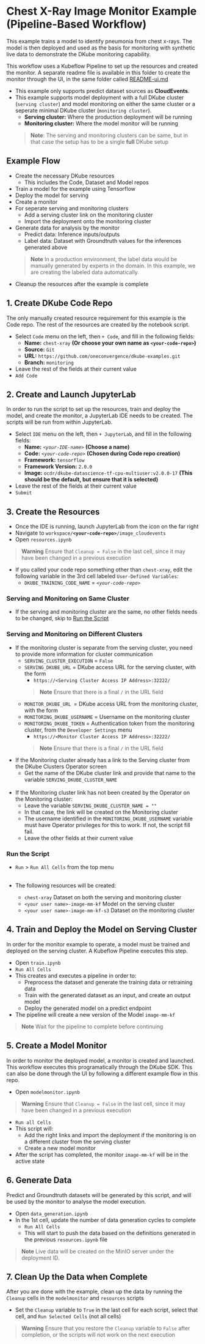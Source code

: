 # Chest X-Ray Image Monitor Example (Pipeline-Based Workflow)

This example trains a model to identify pneumonia from chest x-rays.  The model is then deployed and used as the basis for monitoring with synthetic live data to demonstrate the DKube monitoring capability.

This workflow uses a Kubeflow Pipeline to set up the resources and created the monitor.  A separate readme file is available in this folder to create the monitor through the UI, in the same folder called [README-ui.md](README-ui.md)

- This example only supports predict dataset sources as **CloudEvents**. 
- This example  supports model deployment with a full DKube cluster (`serving cluster`) and model monitoring on either the same cluster or a seperate minimal DKube cluster (`monitoring cluster`).
  - **Serving cluster:** Where the production deployment will be running
  - **Monitoring cluster:** Where the model monitor will be running
  > **Note**: The serving and monitoring clusters can be same, but in that case the setup has to be a single **full** DKube setup

## Example Flow

- Create the necessary DKube resources
  - This includes the Code, Dataset and Model repos
- Train a model for the example using Tensorflow
- Deploy the model for serving
- Create a monitor
- For seperate serving and monitoring clusters
  - Add a serving cluster link on the monitoring cluster
  - Import the deployment onto the monitoring cluster
- Generate data for analysis by the monitor
  - Predict data: Inference inputs/outputs
  - Label data:  Dataset with Groundtruth values for the inferences generated above
  > **Note** In a production environment, the label data would be manually generated by experts in the domain.  In this example, we are creating the labeled data automatically.
- Cleanup the resources after the example is complete

## 1. Create DKube Code Repo

The only manually created resource requirement for this example is the Code repo.  The rest of the resources are created by the notebook script.

- Select `Code` menu on the left, then `+ Code`, and fill in the following fields:
  - **Name:** `chest-xray`  **(Or choose your own name as `<your-code-repo>`)**
  - **Source:** `Git`
  - **URL:** `https://github.com/oneconvergence/dkube-examples.git`
  - **Branch:** `monitoring`
- Leave the rest of the fields at their current value
- `Add Code`

## 2. Create and Launch JupyterLab

In order to run the script to set up the resources, train and deploy the model, and create the monitor, a JupyterLab IDE needs to be created.  The scripts will be run from within JupyterLab.

- Select `IDE` menu on the left, then `+ JupyterLab`, and fill in the following fields:
  - **Name:** *`<your-IDE-name>`*  **(Choose a name)**
  - **Code:** *`<your-code-repo>`*  **(Chosen during Code repo creation)**
  - **Framework:** `tensorflow`
  - **Framework Version:** `2.0.0`
  - **Image:** `ocdr/dkube-datascience-tf-cpu-multiuser:v2.0.0-17`   **(This should be the default, but ensure that it is selected)**
- Leave the rest of the fields at their current value
- `Submit`

## 3. Create the Resources

- Once the IDE is running, launch JupyterLab from the icon on the far right
- Navigate to <code>workspace/**\<your-code-repo\>**/image_cloudevents</code>
- Open `resources.ipynb`
> **Warning** Ensure that `Cleanup = False` in the last cell, since it may have been changed in a previous execution

- If you called your code repo something other than `chest-xray`, edit the following variable in the 3rd cell labeled `User-Defined Variables`:
  - `DKUBE_TRAINING_CODE_NAME` = *`<your-code-repo>`*
 
### Serving and Monitoring on Same Cluster

- If the serving and monitoring cluster are the same, no other fields needs to be changed, skip to [Run the Script](#run-the-script)

### Serving and Monitoring on Different Clusters

- If the monitoring cluster is separate from the serving cluster, you need to provide more information for cluster communication
  - `SERVING_CLUSTER_EXECUTION` = `False`
  - `SERVING_DKUBE_URL` = DKube access URL for the serving cluster, with the form
    - `https://<Serving Cluster Access IP Address>:32222/`
    > **Note** Ensure that there is a final `/` in the URL field
  - `MONITOR_DKUBE_URL `= DKube access URL from the monitoring cluster, with the form
  - `MONITORING_DKUBE_USERNAME` = Username on the monitoring cluster
  - `MONITORING_DKUBE_TOKEN` = Authentication token from the monitoring cluster, from the `Developer Settings` menu
    - `https://<Monitor Cluster Access IP Address>:32222/`
    > **Note** Ensure that there is a final `/` in the URL field
- If the Monitoring cluster already has a link to the Serving cluster from the DKube Clusters Operator screen
  - Get the name of the DKube cluster link and provide that name to the variable `SERVING_DKUBE_CLUSTER_NAME` <br><br>
- If the Monitoring cluster link has not been created by the Operator on the Monitoring cluster:
  - Leave the variable `SERVING_DKUBE_CLUSTER_NAME = ""`
  - In that case, the link will be created on the Monitoring cluster
  - The username identified in the `MONITORING_DKUBE_USERNAME` variable must have Operator privileges for this to work. If not, the script fill fail.
  - Leave the other fields at their current value

### Run the Script

- `Run` > `Run All Cells` from the top menu <br><br>

- The following resources will be created:
  - `chest-xray` Dataset on both the serving and monitoring cluster
  - `<your user name>-image-mm-kf` Model on the serving cluster
  - `<your user name>-image-mm-kf-s3` Dataset on the monitoring cluster

## 4. Train and Deploy the Model on Serving Cluster

In order for the monitor example to operate, a model must be trained and deployed on the serving cluster.  A Kubeflow Pipeline executes this step.

- Open `train.ipynb`
- `Run All Cells`
- This creates and executes a pipeline in order to:
  - Preprocess the dataset and generate the training data or retraining data
  - Train with the generated dataset as an input, and create an output model
  - Deploy the generated model on a predict endpoint
- The pipeline will create a new version of the Model `image-mm-kf`
> **Note** Wait for the pipeline to complete before continuing

## 5. Create a Model Monitor

In order to monitor the deployed model, a monitor is created and launched.  This workflow executes this programatically through the DKube SDK. This can also be done through the UI by following a different example flow in this repo.

- Open `modelmonitor.ipynb`
 
> **Warning** Ensure that `Cleanup = False` in the last cell, since it may have been changed in a previous execution
 
- `Run all Cells`
- This script will:
  - Add the right links and import the deployment if the monitoring is on a different cluster from the serving cluster
  - Create a new model monitor
- After the script has completed, the monitor `image-mm-kf` will be in the active state

## 6. Generate Data

Predict and Groundtruth datasets will be generated by this script, and will be used by the monitor to analyse the model execution.

- Open `data_generation.ipynb`
- In the 1st cell, update the number of data generation cycles to complete
  - `Run All Cells`
  - This will start to push the data based on the definitions generated in the previous `resources.ipynb` file

> **Note** Live data will be created on the MinIO server under the deployment ID.

## 7. Clean Up the Data when Complete

After you are done with the example, clean up the data by running the `Cleanup` cells in the `modelmonitor` and `resources` scripts

- Set the `Cleanup` variable to `True` in the last cell for each script, select that cell, and `Run Selected Cells` (not all cells)

> **Warning** Ensure that you restore the `Cleanup` variable to `False` after completion, or the scripts will not work on the next execution

<!---
This is from the original readme.  I am leaving it here for reference for enhancements later

4. Open Jupyterlab and from **workspace/monitoring-examples/image_cloudevents** open [resources.ipynb](https://github.com/oneconvergence/dkube-examples/tree/monitoring/image_cloudevents/resources.ipynb) and fill the following details in the first cell.
    - In case of running the example notebook other than the serving setup, In the 1st cell, set RUNNING_IN_SAME to False and Fill the below details,
    - **SERVING_DKUBE_URL** = {DKube url of serving cluster}
    - **SERVING_DKUBE_USERNAME** = {DKube username of serving cluster}
    - **SERVING_DKUBE_TOKEN** = {DKube authentication token of serving cluster}
    - if there is a sperate monitoring cluster then also fill the below details, otherwise leave these value empty.
      - **MONITORING_DKUBE_USERNAME** = {Dkube username of monitoring cluster}
      - **MONITORING_DKUBE_TOKEN** = {DKube authentication token of monitoring cluster}
      - **MONITORING_DKUBE_URL** = {DKube URL of monitoring cluster}
    - **MONITOR_NAME** = {model monitor name}
    - **MINIO_KEY** = {MINIO access key of Dkube setup where the prediction deployment is running}
    - **MINIO_SECRET_KEY** = {MINIO access secret key of Dkube setup where the prediction deployment is running}
      - MINIO_KEY and MINIO_SECRET_KEY values will be filled automatically by the example with SDK call, these values can also be obtained by running the following commands on the DKube setup where the prediction deployment is running. Provide the creds manually if the user is neither PE nor Operator on the remote cluster.
        - DKube API. Fill in DKUBE_IP and TOKEN in the following curl command
          - `curl -X 'GET' \
              'https://DKUBE_IP:32222/dkube/v2/controller/v2/deployments/logstore' \
              -H 'accept: application/json' \
              -H 'Authorization: Bearer <TOKEN>'`
        - If you have access to Kubernetes, you can get the secrets by running the following commands
          - `kubectl get secret -n dkube-infra cloudevents-minio-secret -o jsonpath="{.data.AWS_ACCESS_KEY_ID}" | base64 -d`
          - `kubectl get secret -n dkube-infra cloudevents-minio-secret -o jsonpath="{.data.AWS_SECRET_ACCESS_KEY}" | base64 -d`
    - The following will be derived from the environment automatically if the notebook is running inside same Dkube IDE. Otherwise in case if the notebook is running locally or in other Dkube Setup , then please fill in, 
5. Run all the cells. This will create all the DKube resources required for this example automatically. In case of seperate serving and monitoring cluster, the required resources will be created on the respective cluster.
--->
